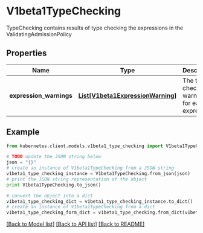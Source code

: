 # V1beta1TypeChecking

TypeChecking contains results of type checking the expressions in the ValidatingAdmissionPolicy

## Properties

Name | Type | Description | Notes
------------ | ------------- | ------------- | -------------
**expression_warnings** | [**List[V1beta1ExpressionWarning]**](V1beta1ExpressionWarning.md) | The type checking warnings for each expression. | [optional] 

## Example

```python
from kubernetes.client.models.v1beta1_type_checking import V1beta1TypeChecking

# TODO update the JSON string below
json = "{}"
# create an instance of V1beta1TypeChecking from a JSON string
v1beta1_type_checking_instance = V1beta1TypeChecking.from_json(json)
# print the JSON string representation of the object
print V1beta1TypeChecking.to_json()

# convert the object into a dict
v1beta1_type_checking_dict = v1beta1_type_checking_instance.to_dict()
# create an instance of V1beta1TypeChecking from a dict
v1beta1_type_checking_form_dict = v1beta1_type_checking.from_dict(v1beta1_type_checking_dict)
```
[[Back to Model list]](../README.md#documentation-for-models) [[Back to API list]](../README.md#documentation-for-api-endpoints) [[Back to README]](../README.md)


